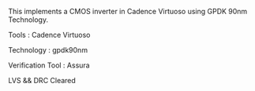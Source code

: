 This implements a CMOS inverter in Cadence Virtuoso using GPDK 90nm Technology.

Tools : Cadence Virtuoso

Technology : gpdk90nm

Verification Tool : Assura

LVS && DRC Cleared

